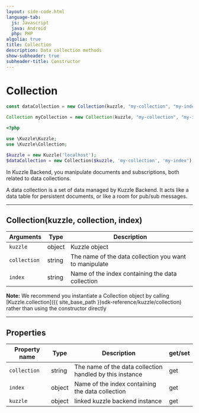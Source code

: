 ```yaml
---
layout: side-code.html
language-tab:
  js: Javascript
  java: Android
  php: PHP
algolia: true
title: Collection
description: Data collection methods
show-subheader: true
subheader-title: Constructor
---
```


# Collection

```js
const dataCollection = new Collection(kuzzle, "my-collection", "my-index")
```

```java
Collection myCollection = new Collection(kuzzle, "my-collection", "my-index");
```

```php
<?php

use \Kuzzle\Kuzzle;
use \Kuzzle\Collection;

$kuzzle = new Kuzzle('localhost');
$dataCollection = new Collection($kuzzle, 'my-collection', 'my-index');
```

In Kuzzle Backend, you manipulate documents and subscriptions, both related to data collections.

A data collection is a set of data managed by Kuzzle Backend. It acts like a data table for persistent documents, or like a room for pub/sub messages.

---

## Collection(kuzzle, collection, index)

| Arguments | Type | Description |
|---------------|---------|----------------------------------------|
| ``kuzzle`` | object | Kuzzle object |
| ``collection`` | string | The name of the data collection you want to manipulate |
| ``index`` | string | Name of the index containing the data collection |

**Note:** We recommend you instantiate a Collection object by calling [Kuzzle.collection]({{ site_base_path }}sdk-reference/kuzzle/collection) rather than using the constructor directly

---

## Properties

| Property name | Type | Description | get/set |
|--------------|--------|-----------------------------------|---------|
| ``collection`` | string | The name of the data collection handled by this instance | get |
| ``index`` | object | Name of the index containing the data collection | get |
| ``kuzzle`` | object | linked kuzzle backend instance | get |


